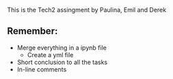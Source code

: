 This is the Tech2 assingment by Paulina, Emil and Derek


## Remember:

- Merge everything in a ipynb file
    - Create a yml file
- Short conclusion to all the tasks
- In-line comments
